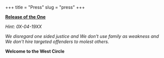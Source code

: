 +++
title = "Press"
slug = "press"
+++

[**Release of the One**](https://ferraristorage1.file.core.windows.net/media/7-19-2023-0_protected-1.pdf?sv=2022-11-02&ss=bqtf&srt=sco&sp=rwdlacuptfxy&se=2023-07-19T18:04:07Z&sig=6SYadGUatNP7M0Pz2Ue7aJxE%2BhZ918ZQMlhd4wLzYHA%3D&_=1689761855031)

*Hint: 0X-04-19XX*

*We disregard one sided justice and We don't use family as weakness and We don't hire targeted offenders to molest others.*
  
**Welcome to the West Circle**